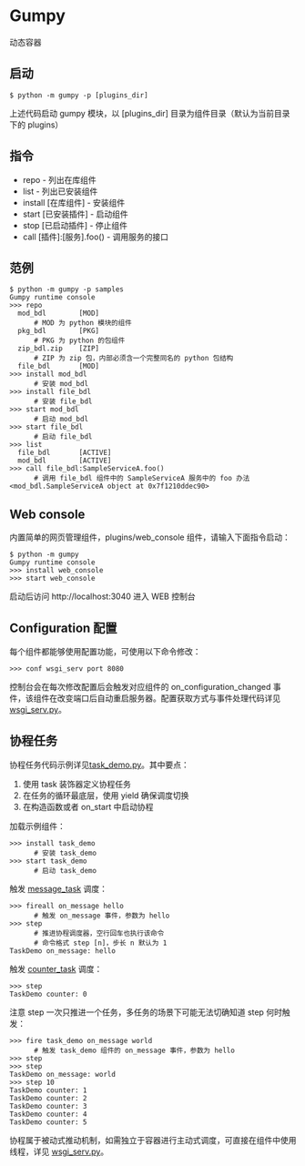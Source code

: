 # Gumpy #

动态容器

## 启动 ##

    $ python -m gumpy -p [plugins_dir]
    
上述代码启动 gumpy 模块，以 [plugins_dir] 目录为组件目录（默认为当前目录下的 plugins）

## 指令 ##

* repo - 列出在库组件
* list - 列出已安装组件
* install [在库组件] - 安装组件
* start [已安装插件] - 启动组件
* stop [已启动插件] - 停止组件
* call [插件]:[服务].foo() - 调用服务的接口

## 范例 ##

    $ python -m gumpy -p samples
    Gumpy runtime console
    >>> repo
      mod_bdl        [MOD]
          # MOD 为 python 模块的组件                         
      pkg_bdl        [PKG]
          # PKG 为 python 的包组件     
      zip_bdl.zip    [ZIP]
          # ZIP 为 zip 包，内部必须含一个完整同名的 python 包结构
      file_bdl       [MOD]
    >>> install mod_bdl
          # 安装 mod_bdl
    >>> install file_bdl
          # 安装 file_bdl
    >>> start mod_bdl
          # 启动 mod_bdl
    >>> start file_bdl
          # 启动 file_bdl
    >>> list
      file_bdl       [ACTIVE]       
      mod_bdl        [ACTIVE]
    >>> call file_bdl:SampleServiceA.foo()
          # 调用 file_bdl 组件中的 SampleServiceA 服务中的 foo 办法
    <mod_bdl.SampleServiceA object at 0x7f1210ddec90>
    
## Web console ##

内置简单的网页管理组件，plugins/web_console 组件，请输入下面指令启动：

    $ python -m gumpy
    Gumpy runtime console
    >>> install web_console
    >>> start web_console
    
启动后访问 http://localhost:3040 进入 WEB 控制台

## Configuration 配置 ##

每个组件都能够使用配置功能，可使用以下命令修改：

    >>> conf wsgi_serv port 8080
    
控制台会在每次修改配置后会触发对应组件的 on_configuration_changed 事件，该组件在改变端口后自动重启服务器。配置获取方式与事件处理代码详见 [wsgi_serv.py](plugins/wsgi_serv.py)。

## 协程任务 ##

协程任务代码示例详见[task_demo.py](plugins/task_demo.py)。其中要点：

1. 使用 task 装饰器定义协程任务
2. 在任务的循环最底层，使用 yield 确保调度切换
3. 在构造函数或者 on_start 中启动协程

加载示例组件：

    >>> install task_demo
          # 安装 task_demo
    >>> start task_demo
          # 启动 task_demo
          
触发 [message_task](plugins/task_demo.py#L16) 调度：

    >>> fireall on_message hello
          # 触发 on_message 事件，参数为 hello
    >>> step
          # 推进协程调度器，空行回车也执行该命令
          # 命令格式 step [n]，步长 n 默认为 1
    TaskDemo on_message: hello
    
          
触发 [counter_task](plugins/task_demo.py#L24) 调度：

    >>> step
    TaskDemo counter: 0
    
    
注意 step 一次只推进一个任务，多任务的场景下可能无法切确知道 step 何时触发：

    >>> fire task_demo on_message world
          # 触发 task_demo 组件的 on_message 事件，参数为 hello
    >>> step
    >>> step
    TaskDemo on_message: world
    >>> step 10
    TaskDemo counter: 1
    TaskDemo counter: 2
    TaskDemo counter: 3
    TaskDemo counter: 4
    TaskDemo counter: 5

协程属于被动式推动机制，如需独立于容器进行主动式调度，可直接在组件中使用线程，详见 [wsgi_serv.py](plugins/wsgi_serv.py)。
